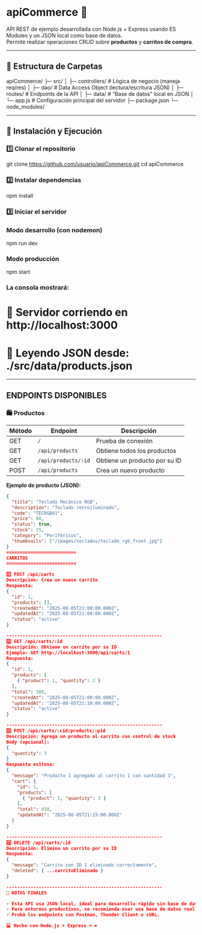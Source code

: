 # apiCommerce 🛒

API REST de ejemplo desarrollada con Node.js + Express usando ES Modules y un JSON local como base de datos.  
Permite realizar operaciones CRUD sobre **productos** y **carritos de compra**.

----------------------------------------------------------
## 📂 Estructura de Carpetas

apiCommerce/
├─ src/
│  ├─ controllers/        # Lógica de negocio (maneja req/res)
│  ├─ dao/                # Data Access Object (lectura/escritura JSON)
│  ├─ routes/             # Endpoints de la API
│  ├─ data/               # “Base de datos” local en JSON
│  └─ app.js              # Configuración principal del servidor
├─ package.json
└─ node_modules/

----------------------------------------------------------
## 🚀 Instalación y Ejecución

### 1️⃣ Clonar el repositorio
git clone https://github.com/usuario/apiCommerce.git
cd apiCommerce

### 2️⃣ Instalar dependencias
npm install

### 3️⃣ Iniciar el servidor
###  Modo desarrollo (con nodemon)
npm run dev

### Modo producción
npm start

### La consola mostrará:
# 🚀 Servidor corriendo en http://localhost:3000
# 📂 Leyendo JSON desde: ./src/data/products.json

----------------------------------------------------------
## ENDPOINTS DISPONIBLES




### 🛍 Productos

| Método | Endpoint                 | Descripción                         |
|--------|-------------------------|-------------------------------------|
| GET    | `/`                     | Prueba de conexión                  |
| GET    | `/api/products`         | Obtiene todos los productos         |
| GET    | `/api/products/:id`     | Obtiene un producto por su ID       |
| POST   | `/api/products`         | Crea un nuevo producto              |

**Ejemplo de producto (JSON):**
```json
{
  "title": "Teclado Mecánico RGB",
  "description": "Teclado retroiluminado",
  "code": "TECRGB01",
  "price": 80,
  "status": true,
  "stock": 25,
  "category": "Periféricos",
  "thumbnails": ["/images/teclados/teclado_rgb_front.jpg"]
}
==========================
CARRITOS
==========================

1️⃣ POST /api/carts
Descripción: Crea un nuevo carrito
Respuesta:
{
  "id": 1,
  "products": [],
  "createdAt": "2025-08-05T21:00:00.000Z",
  "updatedAt": "2025-08-05T21:00:00.000Z",
  "status": "active"
}

----------------------------------------------------------
2️⃣ GET /api/carts/:id
Descripción: Obtiene un carrito por su ID
Ejemplo: GET http://localhost:3000/api/carts/1
Respuesta:
{
  "id": 1,
  "products": [
    { "product": 1, "quantity": 2 }
  ],
  "total": 300,
  "createdAt": "2025-08-05T21:00:00.000Z",
  "updatedAt": "2025-08-05T21:10:00.000Z",
  "status": "active"
}

----------------------------------------------------------
3️⃣ POST /api/carts/:cid/products/:pid
Descripción: Agrega un producto al carrito con control de stock
Body (opcional):
{
  "quantity": 3
}
Respuesta exitosa:
{
  "message": "Producto 1 agregado al carrito 1 con cantidad 3",
  "cart": {
    "id": 1,
    "products": [
      { "product": 1, "quantity": 3 }
    ],
    "total": 450,
    "updatedAt": "2025-08-05T21:15:00.000Z"
  }
}

----------------------------------------------------------
4️⃣ DELETE /api/carts/:id
Descripción: Elimina un carrito por su ID
Respuesta:
{
  "message": "Carrito con ID 1 eliminado correctamente",
  "deleted": { ...carritoEliminado }
}

----------------------------------------------------------
📝 NOTAS FINALES

- Esta API usa JSON local, ideal para desarrollo rápido sin base de datos real.
- Para entornos productivos, se recomienda usar una base de datos real y variables de entorno.
- Probá los endpoints con Postman, Thunder Client o cURL.

💻 Hecho con Node.js + Express + ❤️
